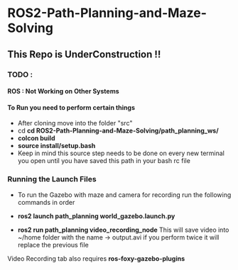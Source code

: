 # ROS2-Path-Planning-and-Maze-Solving

## This Repo is UnderConstruction !!


### TODO : 
#### ROS : Not Working on Other Systems

#### To Run you need to perform certain things

- After cloning move into the folder "src"
 - cd **cd ROS2-Path-Planning-and-Maze-Solving/path_planning_ws/**
 - **colcon build**
 - **source install/setup.bash**
- Keep in mind this source step needs to be done on every new terminal you open until you have saved this path in your bash rc file


### Running the Launch Files
 - To run the Gazebo with maze and camera for recording run the following commands in order

  - **ros2 launch  path_planning world_gazebo.launch.py**
  - **ros2 run path_planning video_recording_node**
  This will save video into ~/home folder with the name -> output.avi
  if you perform twice it will replace the previous file

  Video Recording tab also requires **ros-foxy-gazebo-plugins**
